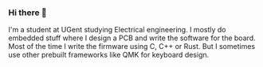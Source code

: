 ### Hi there 👋

I'm a student at UGent studying Electrical engineering. I mostly do embedded stuff where I design a PCB and write the software for the board. Most of the time I write the firmware using C, C++ or Rust. But I sometimes use other prebuilt frameworks like QMK for keyboard design. 
